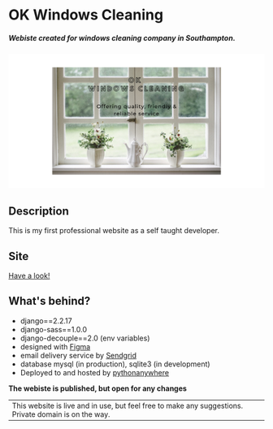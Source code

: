 # OK Windows Cleaning

##### Webiste created for windows cleaning company in Southampton.
![OK Windows Cleaning in Suothampton.](https://github.com/BartoszLewosz/windows-cleaning/blob/main/static/assets/OK_%20Windows_cleaning_og.png)

## Description
This is my first professional website as a self taught developer.

## Site
[Have a look! ](https://codelevee.pythonanywhere.com/)

## What's behind?
- django==2.2.17
- django-sass==1.0.0
- django-decouple==2.0 (env variables)
- designed with [Figma](https://www.figma.com/)
- email delivery service by [Sendgrid](https://sendgrid.com/)
- database mysql (in production), sqlite3 (in development)
- Deployed to and hosted by [pythonanywhere](https://pythonanywhere.com)

**The webiste is published, but open for any changes**
<table>
<tr>
<td>
  This website is live and in use, but feel free to make any suggestions. Private domain is on the way. 
</td>
</tr>
</table>
